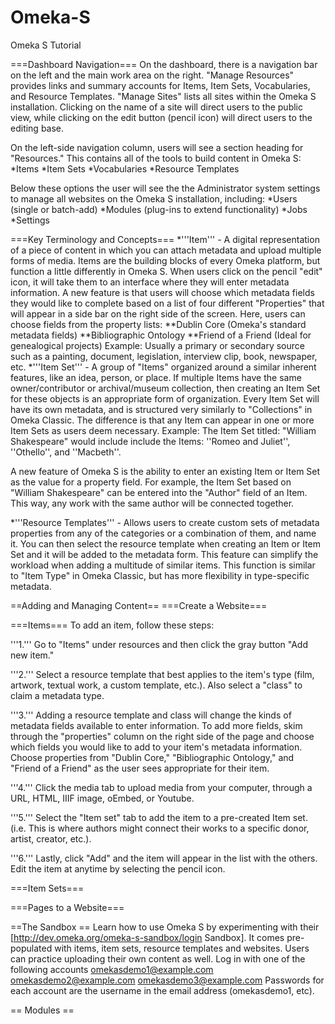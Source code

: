 # Omeka-S
Omeka S Tutorial

===Dashboard Navigation===
On the dashboard, there is a navigation bar on the left and the main work area on the right.  "Manage Resources" provides links and summary accounts for Items, Item Sets, Vocabularies, and Resource Templates. "Manage Sites" lists all sites within the Omeka S installation.  Clicking on the name of a site will direct users to the public view, while clicking on the edit button (pencil icon) will direct users to the editing base.  

On the left-side navigation column, users will see a section heading for "Resources."  This contains all of the tools to build content in Omeka S: 
*Items 
*Item Sets
*Vocabularies
*Resource Templates

Below these options the user will see the the Administrator system settings to manage all websites on the Omeka S installation, including: 
*Users (single or batch-add)
*Modules (plug-ins to extend functionality)
*Jobs
*Settings

===Key Terminology and Concepts===
*'''Item''' - A digital representation of a piece of content in which you can attach metadata and upload multiple forms of media.  Items are the building blocks of every Omeka platform, but function a little differently in Omeka S. When users click on the pencil "edit" icon, it will take them to an interface where they will enter metadata information. A new feature is that users will choose which metadata fields they would like to complete based on a list of four different "Properties" that will appear in a side bar on the right side of the screen. Here, users can choose fields from the property lists: 
**Dublin Core (Omeka's standard metadata fields)
**Bibliographic Ontology
**Friend of a Friend (Ideal for genealogical projects)
   Example: Usually a primary or secondary source such as a painting, document, legislation, interview clip, book, newspaper, etc.
*'''Item Set''' - A group of "Items"  organized around a similar inherent features, like an idea, person, or place.  If multiple Items have the same owner/contributor or archival/museum collection, then creating an Item Set for these objects is an appropriate form of organization. Every Item Set will have its own metadata, and is structured very similarly to "Collections" in Omeka Classic.  The difference is that any Item can appear in one or more Item Sets as users deem necessary.
   Example: The Item Set titled: "William Shakespeare" would include include the Items: ''Romeo and Juliet'', ''Othello'', and ''Macbeth''.

A new feature of Omeka S is the ability to enter an existing Item or Item Set as the value for a property field.  For example, the Item Set based on "William Shakespeare" can be entered into the "Author" field of an Item. This way, any work with the same author will be connected together.

*'''Resource Templates''' - Allows users to create custom sets of metadata properties from any of the categories or a combination of them, and name it.  You can then select the resource template when creating an Item or Item Set and it will be added to the metadata form. This feature can simplify the workload when adding a multitude of similar items. This function is similar to "Item Type" in Omeka Classic, but has more flexibility in type-specific metadata.

==Adding and Managing Content==
===Create a Website===

===Items===
To add an item, follow these steps: 

'''1.''' Go to "Items" under resources and then click the gray button "Add new item." 

'''2.''' Select a resource template that best applies to the item's type (film, artwork, textual work, a custom template, etc.).  Also select a "class" to claim a metadata type.  

'''3.''' Adding a resource template and class will change the kinds of metadata fields available to enter information. To add more fields, skim through the "properties" column on the right side of the page and choose which fields you would like to add to your item's metadata information.  Choose properties from "Dublin Core," "Bibliographic Ontology," and "Friend of a Friend" as the user sees appropriate for their item. 

'''4.'''  Click the media tab to upload media from your computer, through a URL, HTML, IIIF image, oEmbed, or Youtube.  

'''5.''' Select the "Item set" tab to add the item to a pre-created Item set. (i.e.  This is where authors might connect their works to a specific donor, artist, creator, etc.).

'''6.''' Lastly, click "Add" and the item will appear in the list with the others.  Edit the item at anytime by selecting the pencil icon.

===Item Sets===

===Pages to a Website===

==The Sandbox ==
Learn how to use Omeka S by experimenting with their [http://dev.omeka.org/omeka-s-sandbox/login Sandbox]. It comes pre-populated with items, item sets, resource templates and websites. Users can practice uploading their own content as well.
   Log in with one of the following accounts
           omekasdemo1@example.com
           omekasdemo2@example.com
           omekasdemo3@example.com
   Passwords for each account are the username in the email address (omekasdemo1, etc).

== Modules ==
